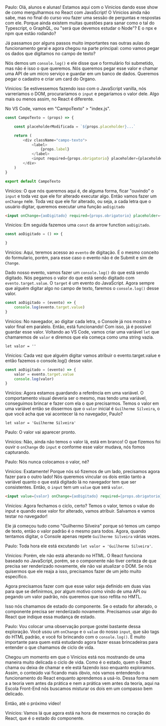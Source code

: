 Paulo: Olá, alunos e alunas! Estamos aqui com o Vinicios dando esse show de como mergulharmos no React com JavaScript! O Vinicios ainda não sabe, mas no final do curso vou fazer uma sessão de perguntas e respostas com ele. Porque ainda existem muitas questões para sanar como o tal do Typescript, o GraphQL, ou "será que devemos estudar o Node"? E o npx e npm que estão rodando?

Já passamos por alguns passos muito importantes nas outras aulas do funcionamento geral e agora chegou na parte principal: como vamos pegar os dados que digitamos no campo de texto?

Nós demos um `console.log()` e ele disse que o formulário foi submetido, mas não é isso o que queremos. Nós queremos pegar esse valor e chamar uma API de um micro serviço e guardar em um banco de dados. Queremos pegar o cadastro e criar um card do Organo.

Vinicios: Se estivessemos fazendo isso com o JavaScript vanilla, nós varreríamos o DOM, procuraríamos o `input` e pegaríamos o valor dele. Algo mais ou menos assim, no React é diferente.

No VS Code, vamos em "CampoTexto" > "index.js".

``` javascript
const CampoTexto = (props) => {

    const placeholderModificada = `${props.placeholder}...`

    return (
        <div className="campo-texto">
            <label>
                {props.label}
            </label>
            <input required={props.obrigatorio} placeholder={placeholderModificada}/>
        </div>
    )
}

export default CampoTexto
```
Vinicios: O que nós queremos aqui é, de alguma forma, ficar "ouvindo" o `input` e toda vez que ele for alterado executar algo. Então vamos fazer um `onChange` nele. Toda vez que ele for alterado, ou seja, a cada letra que o usuário digitar, queremos executar uma função `aoDigitado`

``` html
<input onChange={aoDigitado} required={props.obrigatorio} placeholder={placeholderModificada}/>
```
Vinicios: Em seguida fazemos uma `const` da arrow function `aoDigitado`.

``` javascript
const aoDigitado = () => {

}
```
Vinicios: Aqui, teremos acesso ao `evento` de digitação. É o mesmo conceito do formulario, porém, para esse caso o evento não é de Submit e sim de `Change`.

Dado nosso evento, vamos fazer um `console.log()` do que está sendo digitado. Nós pegamos o valor do que está sendo digitado com `evento.target.value`. O `target` é um evento do JavaScript. Agora sempre que alguém digitar algo no campo de texto, faremos o `console.log()` desse valor.

``` javascript
const aoDigitado = (evento) => {
    console.log(evento.target.value)
}
```
Vinicios: No navegador, ao digitar cada letra, o Console já nos mostra o valor final em paralelo. Então, está funcionando! Com isso, já é possível guardar esse valor. Voltando ao VS Code, vamos criar uma variável `let` que chamaremos de `valor` e diremos que ela começa como uma string vazia.

``` javasctipy
let valor = ''
```
Vinicios: Cada vez que alguém digitar vamos atribuir o evento.target.value e então fazemos o console.log() desse valor.

``` javascript
const aoDigitado = (evento) => {
    valor = evento.target.value
    console.log(valor)
}
```
Vinicios: Agora estamos guardando a referência em uma variável. O comportamento visual deveria ser o mesmo, mas tendo uma variável, conseguimos brincar e fazer com ela o que precisarmos. Temos o valor em uma variável então se dissermos que o `valor` inicial é `Guilherme Silveira`, o que você acha que vai acontecer lá no navegador, Paulo?

```
let valor = 'Guilherme Silveira'
```
Paulo: O valor vai aparecer pronto.

Vinicios: Não, ainda não temos o valor lá, está em branco! O que fizemos foi ouvir o `onChange` do `input` e conforme esse valor mudava, nós fomos capturando.

Paulo: Nós nunca colocamos o valor, né?

Vinicios: Exatamente! Porque nós só fizemos de um lado, precisamos agora fazer para o outro lado! Nós queremos vincular os dois então tanto a variável quanto o que está digitado lá no navegador tem que ser consistentes. Então, o `input` tem um `value` que será `valor`.

``` html
<input value={valor} onChange={aoDigitado} required={props.obrigatorio} placeholder={placeholderModificada}/>
```
Vinicios: Agora fechamos o ciclo, certo? Temos o valor, temos o value do input e quando esse valor for alterado, vamos atribuir. Salvamos e vamos testar no navegador!

Ele já começou tudo como "Guilhermo Silveira" porque só temos um campo de texto, então o valor padrão é o mesmo para todos. Agora, quando tentamos digitar, o Console apenas repete `Guilherme Silveira` várias vezes.

Paulo: Toda hora ele está excutando `let valor = 'Guilherme Silveira'`.

Vinicios: Porém, ele não está alterando no HTML. O React funciona baseado no JavaScript, porém, se o componente não tiver certeza de que precisa ser renderizado novamente, ele não vai atualizar o DOM. Se nós quisermos que ele reaja a isso, precisamos fazer de um jeito muito específico.

Agora precisamos fazer com que esse valor seja definido em duas vias para que se definirmos, por algum motivo como vindo de uma API ou pegando um valor padrão, nós queremos que isso reflita no HMTL.

Isso nós chamamos de estado do componente. Se o estado for alterado, o componente precisa ser renderizado novamente. Precisamos usar algo do React que indique essa mudança de estado.

Paulo: Vou colocar uma observação porque gostei bastante dessa exploração. Você usou um `onChange` e o `value` do nosso `input`, que são tags do HTML padrão, e você foi brincando com o `console.log()`. É muito importante para quem está estudando agora fazer essas brincadeiras para entender o que chamamos de ciclo de vida.

Chegou um momento em que o Vinicios está nos mostrando de uma maneira muito delicada o ciclo de vida. Como é o estado, quem o React chama ou deixa de chamar e ele está fazendo isso enquanto exploramos. Assim, o conteúdo vai ficando mais óbvio, nós vamos entendendo o funcionamento do React enquanto aprendemos a usá-lo. Dessa forma nem a a teoria vem antes da prática e nem a prática vem antes da teoria, aqui na Escola Front-End nós buscamos misturar os dois em um compasso bem delicado.

Então, até o próximo vídeo!

Vinicios: Vamos lá que agora está na hora de mexermos no coração do React, que é o estado do componente.

